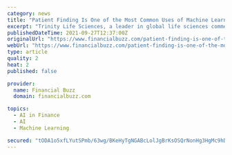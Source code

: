 ```yaml
---
category: news
title: "Patient Finding Is One of the Most Common Uses of Machine Learning Within Commercial Operations in Biopharma"
excerpt: "Trinity Life Sciences, a leader in global life sciences commercialization solutions, finds that 45 percent of all machine learning use cases within biopharma companies are for finding patients. According to the new TGaS report entitled AIML Use Case Landscape Report,"
publishedDateTime: 2021-09-27T12:37:00Z
originalUrl: "https://www.financialbuzz.com/patient-finding-is-one-of-the-most-common-uses-of-machine-learning-within-commercial-operations-in-biopharma/"
webUrl: "https://www.financialbuzz.com/patient-finding-is-one-of-the-most-common-uses-of-machine-learning-within-commercial-operations-in-biopharma/"
type: article
quality: 2
heat: 2
published: false

provider:
  name: Financial Buzz
  domain: financialbuzz.com

topics:
  - AI in Finance
  - AI
  - Machine Learning

secured: "tODA1o5xfLYutSPmb/63wg/BKeHyTgNGABcLolJgBrKsOSQrNonHg3HgMc9hDI+zIbY9FeI4QyscmAEuZmy1yjeFtaO+kA0t23Bypk7zRqbRUwiPJCg/HNBkrnKpf2bRihmI+ZqZyG3kGzKxCt3PPJCE7vv+tWHDOsFrOV4kMK+KqnDfpUrNXb9P8Q5Y01oaIs1FJxSI7TABB8GdlM7SNtqITF7cwLvu4D6nh9/n4doSgBcV2umgMCJoGfbHY9iEOAv2PZiCfNjB96NVx9N7u19j+Hl5jZ35AUehWT/ntvJ5AxNdwyuZ45/XXv8YPTCiKffr1EHLsSNgUCPW6nmcnpAeUywF9RJayCPyzBsxAV8=;tnjS1vj8gX1cwszfclC9bw=="
---
```



